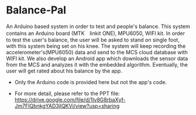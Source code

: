 # Balance-Pal
An Arduino based system in order to test and people's balance.
This system contains an Arduino board (MTK　linkit ONE), MPU6050, WIFI kit.
In order to test the user's balance, the user will be asked to stand on single foot, with this system being set on his knee.
The system will keep recording the accelerometer's(MPU6050) data and send to the MCS cloud database with WIFI kit.
We also develop an Android app which downloads the sensor data from the MCS and analyzes it with the embedded algorithm.
Eventually, the user will get rated about his balance by the app. 

* Only the Arduino code is provided here but not the app's code.

* For more detail, please refer to the PPT file: https://drive.google.com/file/d/1Iv8G8rbaXyf-Jm7FIQbnkgYAD3jlQKVi/view?usp=sharing
